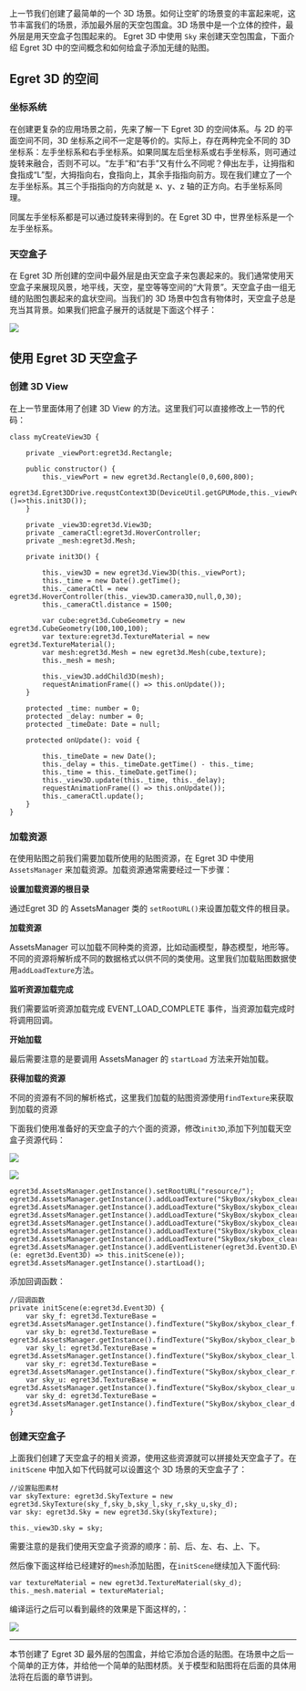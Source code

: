 上一节我们创建了最简单的一个 3D 场景。如何让空旷的场景变的丰富起来呢，这节丰富我们的场景，添加最外层的天空包围盒。3D 场景中是一个立体的控件，最外层是用天空盒子包围起来的。
Egret 3D 中使用 `Sky` 来创建天空包围盒，下面介绍 Egret 3D 中的空间概念和如何给盒子添加无缝的贴图。

## Egret 3D 的空间

### 坐标系统

在创建更复杂的应用场景之前，先来了解一下 Egret 3D 的空间体系。与 2D 的平面空间不同，3D 坐标系之间不一定是等价的。实际上，存在两种完全不同的 3D 坐标系：左手坐标系和右手坐标系。如果同属左后坐标系或右手坐标系，则可通过旋转来融合，否则不可以。“左手”和“右手”又有什么不同呢？伸出左手，让拇指和食指成“L”型，大拇指向右，食指向上，其余手指指向前方。现在我们建立了一个左手坐标系。其三个手指指向的方向就是 x、y、z 轴的正方向。右手坐标系同理。

同属左手坐标系都是可以通过旋转来得到的。在 Egret 3D 中，世界坐标系是一个左手坐标系。

### 天空盒子

在 Egret 3D 所创建的空间中最外层是由天空盒子来包裹起来的。我们通常使用天空盒子来展现风景，地平线，天空，星空等等空间的“大背景”。天空盒子由一组无缝的贴图包裹起来的盒状空间。当我们的 3D 场景中包含有物体时，天空盒子总是充当其背景。如果我们把盒子展开的话就是下面这个样子：

![](56a5be9a7fc3b.png)

## 使用 Egret 3D 天空盒子

### 创建 3D View

在上一节里面体用了创建 3D View 的方法。这里我们可以直接修改上一节的代码：

```
class myCreateView3D {

    private _viewPort:egret3d.Rectangle;

    public constructor() {        
        this._viewPort = new egret3d.Rectangle(0,0,600,800);
        egret3d.Egret3DDrive.requstContext3D(DeviceUtil.getGPUMode,this._viewPort,()=>this.init3D());
    }

    private _view3D:egret3d.View3D;
    private _cameraCtl:egret3d.HoverController;
    private _mesh:egret3d.Mesh;
    
    private init3D() {

        this._view3D = new egret3d.View3D(this._viewPort);
        this._time = new Date().getTime();
        this._cameraCtl = new egret3d.HoverController(this._view3D.camera3D,null,0,30);
        this._cameraCtl.distance = 1500;

        var cube:egret3d.CubeGeometry = new egret3d.CubeGeometry(100,100,100);
        var texture:egret3d.TextureMaterial = new egret3d.TextureMaterial();
        var mesh:egret3d.Mesh = new egret3d.Mesh(cube,texture);
        this._mesh = mesh;
        
        this._view3D.addChild3D(mesh);
        requestAnimationFrame(() => this.onUpdate());
    }
    
    protected _time: number = 0;
    protected _delay: number = 0;
    protected _timeDate: Date = null;

    protected onUpdate(): void {

        this._timeDate = new Date();
        this._delay = this._timeDate.getTime() - this._time;
        this._time = this._timeDate.getTime();
        this._view3D.update(this._time, this._delay);
        requestAnimationFrame(() => this.onUpdate());
        this._cameraCtl.update();
    }
}
```

### 加载资源

在使用贴图之前我们需要加载所使用的贴图资源，在 Egret 3D 中使用 `AssetsManager` 来加载资源。加载资源通常需要经过一下步骤：

**设置加载资源的根目录**

通过Egret 3D 的 AssetsManager 类的 `setRootURL()`来设置加载文件的根目录。


**加载资源**

AssetsManager 可以加载不同种类的资源，比如动画模型，静态模型，地形等。不同的资源将解析成不同的数据格式以供不同的类使用。这里我们加载贴图数据使用`addLoadTexture`方法。

**监听资源加载完成**

我们需要监听资源加载完成 EVENT_LOAD_COMPLETE 事件，当资源加载完成时将调用回调。

**开始加载**

最后需要注意的是要调用 AssetsManager 的 `startLoad` 方法来开始加载。

**获得加载的资源**

不同的资源有不同的解析格式，这里我们加载的贴图资源使用`findTexture`来获取到加载的资源

下面我们使用准备好的天空盒子的六个面的资源，修改`init3D`,添加下列加载天空盒子资源代码：

![](56a5be9c439f8.png)

![](56a5be999e1db.png)

```   
egret3d.AssetsManager.getInstance().setRootURL("resource/");
egret3d.AssetsManager.getInstance().addLoadTexture("SkyBox/skybox_clear_f.jpg");
egret3d.AssetsManager.getInstance().addLoadTexture("SkyBox/skybox_clear_b.jpg");
egret3d.AssetsManager.getInstance().addLoadTexture("SkyBox/skybox_clear_l.jpg");
egret3d.AssetsManager.getInstance().addLoadTexture("SkyBox/skybox_clear_r.jpg");
egret3d.AssetsManager.getInstance().addLoadTexture("SkyBox/skybox_clear_u.jpg");
egret3d.AssetsManager.getInstance().addLoadTexture("SkyBox/skybox_clear_d.jpg");
egret3d.AssetsManager.getInstance().addEventListener(egret3d.Event3D.EVENT_LOAD_COMPLETE,(e: egret3d.Event3D) => this.initScene(e));
egret3d.AssetsManager.getInstance().startLoad();
```

添加回调函数：

```
//回调函数
private initScene(e:egret3d.Event3D) {
    var sky_f: egret3d.TextureBase = egret3d.AssetsManager.getInstance().findTexture("SkyBox/skybox_clear_f.jpg");
    var sky_b: egret3d.TextureBase = egret3d.AssetsManager.getInstance().findTexture("SkyBox/skybox_clear_b.jpg");
    var sky_l: egret3d.TextureBase = egret3d.AssetsManager.getInstance().findTexture("SkyBox/skybox_clear_l.jpg");
    var sky_r: egret3d.TextureBase = egret3d.AssetsManager.getInstance().findTexture("SkyBox/skybox_clear_r.jpg");
    var sky_u: egret3d.TextureBase = egret3d.AssetsManager.getInstance().findTexture("SkyBox/skybox_clear_u.jpg");
    var sky_d: egret3d.TextureBase = egret3d.AssetsManager.getInstance().findTexture("SkyBox/skybox_clear_d.jpg");     
}
```

### 创建天空盒子

上面我们创建了天空盒子的相关资源，使用这些资源就可以拼接处天空盒子了。在 `initScene` 中加入如下代码就可以设置这个 3D 场景的天空盒子了：

```
//设置贴图素材
var skyTexture: egret3d.SkyTexture = new egret3d.SkyTexture(sky_f,sky_b,sky_l,sky_r,sky_u,sky_d);
var sky: egret3d.Sky = new egret3d.Sky(skyTexture);

this._view3D.sky = sky;
```

需要注意的是我们使用天空盒子资源的顺序：前、后、左、右、上、下。

然后像下面这样给已经建好的`mesh`添加贴图，在`initScene`继续加入下面代码:

```
var textureMaterial = new egret3d.TextureMaterial(sky_d);
this._mesh.material = textureMaterial;
```

编译运行之后可以看到最终的效果是下面这样的，：

![](56a5be9b59087.png)

----

本节创建了 Egret 3D 最外层的包围盒，并给它添加合适的贴图。在场景中之后一个简单的正方体，并给他一个简单的贴图材质。关于模型和贴图将在后面的具体用法将在后面的章节讲到。


